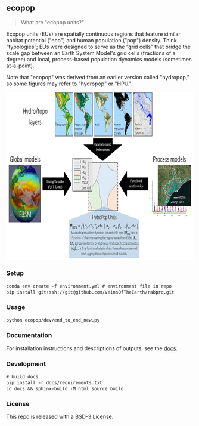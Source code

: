 ## ecopop

> What are "ecopop units?"

Ecopop units (EUs) are spatially continuous regions that feature similar habitat potential ("eco") and human population ("pop") density. Think “typologies”; EUs were designed to serve as the “grid cells” that bridge the scale gap between an Earth System Model's grid cells (fractions of a degree) and local, process-based population dynamics models (sometimes at-a-point).

Note that "ecopop" was derived from an earlier version called "hydropop," so some figures may refer to "hydropop" or "HPU."

<p align="center">
<a href='https://lanl.github.io/ecopop'><img src="docs/images/hpu_overview.png" height=450/></a>
</p>

### Setup

```shell
conda env create -f environment.yml # environment file in repo
pip install git+ssh://git@github.com/VeinsOfTheEarth/rabpro.git
```

### Usage

```shell
python ecopop/dev/end_to_end_new.py
```

### Documentation

For installation instructions and descriptions of outputs, see the [docs](https://lanl.github.io/ecopop/).

### Development

```shell
# build docs
pip install -r docs/requirements.txt
cd docs && sphinx-build -M html source build
```

### License

This repo is released with a [BSD-3 License](https://github.com/lanl/ecopop/blob/main/LICENSE).
